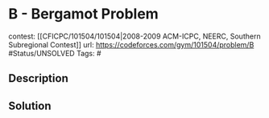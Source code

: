 # B - Bergamot Problem

contest: [[CFICPC/101504/101504|2008-2009 ACM-ICPC, NEERC, Southern Subregional Contest]]
url: https://codeforces.com/gym/101504/problem/B
#Status/UNSOLVED
Tags: #

## Description

## Solution


